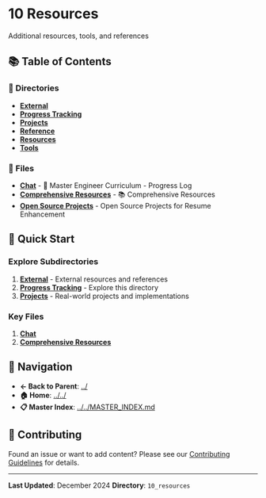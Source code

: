# 10 Resources

Additional resources, tools, and references

## 📚 Table of Contents

### 📁 Directories

- **[External](external/)**
- **[Progress Tracking](progress-tracking/)**
- **[Projects](projects/)**
- **[Reference](reference/)**
- **[Resources](resources/)**
- **[Tools](tools/)**

### 📄 Files

- **[Chat](chat.md)** - 🚀 Master Engineer Curriculum - Progress Log
- **[Comprehensive Resources](comprehensive_resources.md)** - 📚 Comprehensive Resources
- **[Open Source Projects](open_source_projects.md)** - Open Source Projects for Resume Enhancement

## 🚀 Quick Start

### Explore Subdirectories
1. **[External](external/)** - External resources and references
1. **[Progress Tracking](progress-tracking/)** - Explore this directory
1. **[Projects](projects/)** - Real-world projects and implementations

### Key Files
1. **[Chat](chat.md)**
1. **[Comprehensive Resources](comprehensive_resources.md)**

## 🔗 Navigation

- **← Back to Parent**: [../](../)
- **🏠 Home**: [../../](../..)
- **📋 Master Index**: [../../MASTER_INDEX.md](../..MASTER_INDEX.md)

## 🤝 Contributing

Found an issue or want to add content? Please see our [Contributing Guidelines](../../CONTRIBUTING.md) for details.

---

**Last Updated**: December 2024
**Directory**: `10_resources`
